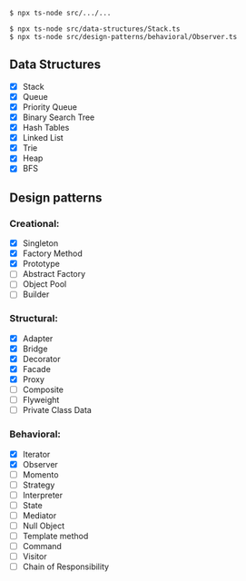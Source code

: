 ```
$ npx ts-node src/.../...

$ npx ts-node src/data-structures/Stack.ts
$ npx ts-node src/design-patterns/behavioral/Observer.ts
```

## Data Structures

- [x] Stack
- [x] Queue
- [x] Priority Queue
- [x] Binary Search Tree
- [x] Hash Tables
- [x] Linked List
- [x] Trie
- [x] Heap
- [x] BFS

## Design patterns

### Creational:

- [x] Singleton
- [x] Factory Method
- [x] Prototype
- [ ] Abstract Factory
- [ ] Object Pool
- [ ] Builder

### Structural:

- [x] Adapter
- [x] Bridge
- [x] Decorator
- [x] Facade
- [x] Proxy
- [ ] Composite
- [ ] Flyweight
- [ ] Private Class Data

### Behavioral:

- [x] Iterator
- [x] Observer
- [ ] Momento
- [ ] Strategy
- [ ] Interpreter
- [ ] State
- [ ] Mediator
- [ ] Null Object
- [ ] Template method
- [ ] Command
- [ ] Visitor
- [ ] Chain of Responsibility
